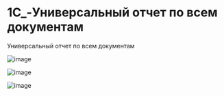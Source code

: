 # 1C_-Универсальный отчет по всем документам
Универсальный отчет по всем документам

![image](https://user-images.githubusercontent.com/93891389/172672649-1534b58a-d9d3-4316-93e7-2c4161a8879d.png)

![image](https://user-images.githubusercontent.com/93891389/172672865-b6acdee7-2778-43c5-8ffa-86867356ec08.png)

![image](https://user-images.githubusercontent.com/93891389/172673171-61bd02c4-86b4-4a1b-8ba6-29f7b5dee09e.png)
